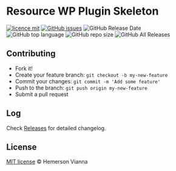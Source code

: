 # Resource WP Plugin Skeleton

[![licence mit](https://img.shields.io/badge/license-MIT-blue.svg?style=flat-square)](http://hemersonvianna.mit-license.org/)
[![GitHub issues](https://img.shields.io/github/issues/org-victorinox/resource-wp-plugin-skeleton.svg)](https://github.com/org-victorinox/resource-wp-plugin-skeleton/issues)
![GitHub Release Date](https://img.shields.io/github/release-date/org-victorinox/resource-wp-plugin-skeleton.svg)
![GitHub top language](https://img.shields.io/github/languages/top/org-victorinox/resource-wp-plugin-skeleton.svg)
![GitHub repo size](https://img.shields.io/github/repo-size/org-victorinox/resource-wp-plugin-skeleton.svg)
![GitHub All Releases](https://img.shields.io/github/downloads/org-victorinox/resource-wp-plugin-skeleton/total.svg)

## Contributing

- Fork it!
- Create your feature branch: `git checkout -b my-new-feature`
- Commit your changes: `git commit -m 'Add some feature'`
- Push to the branch: `git push origin my-new-feature`
- Submit a pull request

## Log

Check [Releases](https://github.com/org-victorinox/resource-wp-plugin-skeleton/releases) for detailed changelog.

## License

[MIT license](http://hemersonvianna.mit-license.org/) © Hemerson Vianna